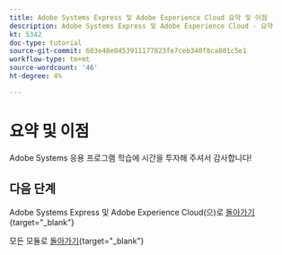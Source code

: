 ```yaml
---
title: Adobe Systems Express 및 Adobe Experience Cloud 요약 및 이점
description: Adobe Systems Express 및 Adobe Experience Cloud - 요약
kt: 5342
doc-type: tutorial
source-git-commit: 603e48e0453911177823fe7ceb340f8ca801c5e1
workflow-type: tm+mt
source-wordcount: '46'
ht-degree: 4%

---
```


# 요약 및 이점

Adobe Systems 응용 프로그램 학습에 시간을 투자해 주셔서 감사합니다!

## 다음 단계

Adobe Systems Express 및 Adobe Experience Cloud(으)로 [돌아가기](./express.md){target="_blank"}

모든 모듈로 [돌아가기](./../../../overview.md){target="_blank"}

